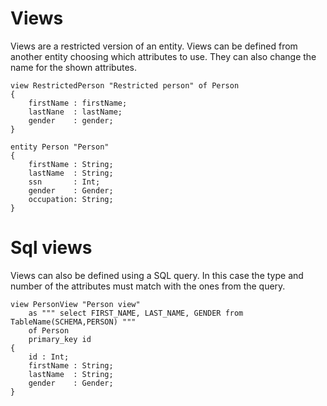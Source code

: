 # Views

Views are a restricted version of an entity. Views can be defined from another entity choosing which attributes to use. They can also change the name for the shown attributes.

```
view RestrictedPerson "Restricted person" of Person
{
	firstName : firstName;
	lastNane  : lastName;
	gender	  : gender;
}
 
entity Person "Person"
{
	firstName : String;
	lastName  : String;
	ssn		  : Int;
	gender	  : Gender;
	occupation: String;
}
```

# Sql views

Views can also be defined using a SQL query. In this case the type and number of the attributes must match with the ones from the query.

```
view PersonView "Person view"
    as """ select FIRST_NAME, LAST_NAME, GENDER from TableName(SCHEMA,PERSON) """
    of Person
    primary_key id
{
    id : Int;
    firstName : String;
    lastName  : String;
	gender	  : Gender;
}
```
